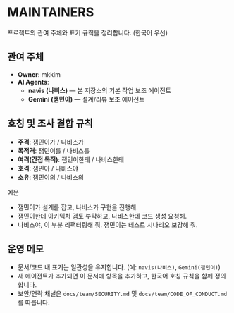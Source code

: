 # MAINTAINERS

프로젝트의 관여 주체와 표기 규칙을 정리합니다. (한국어 우선)

## 관여 주체

- **Owner**: mkkim
- **AI Agents**:
  - **navis (나비스)** — 본 저장소의 기본 작업 보조 에이전트
  - **Gemini (잼민이)** — 설계/리뷰 보조 에이전트

## 호칭 및 조사 결합 규칙

- **주격**: 잼민이가 / 나비스가
- **목적격**: 잼민이를 / 나비스를
- **여격(간접 목적)**: 잼민이한테 / 나비스한테
- **호격**: 잼민아 / 나비스야
- **소유**: 잼민이의 / 나비스의

예문

- 잼민이가 설계를 잡고, 나비스가 구현을 진행해.
- 잼민이한테 아키텍처 검토 부탁하고, 나비스한테 코드 생성 요청해.
- 나비스야, 이 부분 리팩터링해 줘. 잼민이는 테스트 시나리오 보강해 줘.

## 운영 메모

- 문서/코드 내 표기는 일관성을 유지합니다. (예: `navis(나비스)`, `Gemini(잼민이)`)
- 새 에이전트가 추가되면 이 문서에 항목을 추가하고, 한국어 호칭 규칙을 함께 정의합니다.
- 보안/연락 채널은 `docs/team/SECURITY.md` 및 `docs/team/CODE_OF_CONDUCT.md`를 따릅니다.
